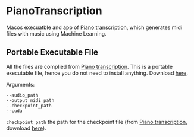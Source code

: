 # PianoTranscription
Macos execuatble and app of [Piano transcription](https://github.com/bytedance/piano_transcription), which generates midi files with music using Machine Learning.

## Portable Executable File
All the files are complied from [Piano transcription](https://github.com/bytedance/piano_transcription).
This is a portable executable file, hence you do not need to install anything.
Download [here]().

Arguments:
```
--audio_path
--output_midi_path
--checkpoint_path
--cuda
```
`checkpoint_path` the path for the checkpoint file (from [Piano transcription](https://github.com/bytedance/piano_transcription), download [here]()).
